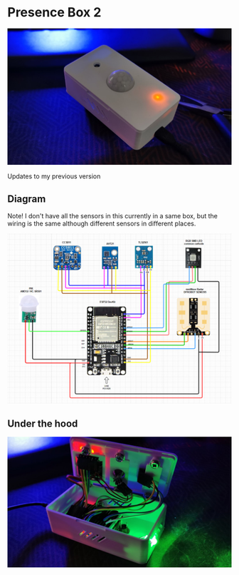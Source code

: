 # Presence Box 2

![](presence-box.png)

Updates to my previous version



## Diagram

Note! I don't have all the sensors in this currently in a same box, but the wiring is the same although different sensors in different places.

![](presence-box-diagram.png)



## Under the hood


![](under-the-hood.jpg)
